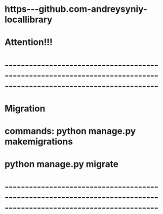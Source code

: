 # https---github.com-andreysyniy-locallibrary

# Attention!!!

<!-- SECRET_KEY. This is a secret key that is used as part of Django's website security strategy. If you're not protecting this code in development, you'll need to use a different code (perhaps read from an environment variable or file) when putting it into production. -->

<!-- DEBUG. This enables debugging logs to be displayed on error, rather than HTTP status code responses. This should be set to False in production as debug information is useful for attackers, but for now we can keep it set to True. -->

# ------------------------------------------------------------------------------------------------------------------

# Migration

# commands:     python manage.py makemigrations
#               python manage.py migrate

<!-- Warning: You'll need to run these commands every time your models change in a way that will affect the structure of the data that needs to be stored (including both addition and removal of whole models and individual fields).

The makemigrations command creates (but does not apply) the migrations for all applications installed in your project. You can specify the application name as well to just run a migration for a single project. This gives you a chance to check out the code for these migrations before they are applied. If you're a Django expert, you may choose to tweak them slightly!

The migrate command is what applies the migrations to your database. Django tracks which ones have been added to the current database. -->

# ------------------------------------------------------------------------------------------------------------------